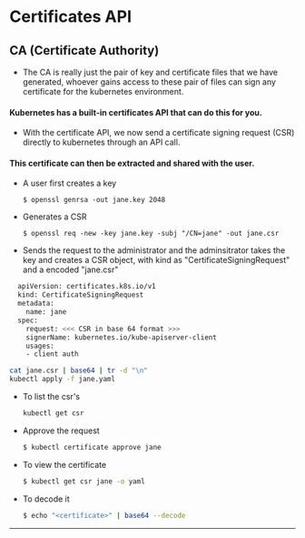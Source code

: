 # Certificates API

## CA (Certificate Authority)
- The CA is really just the pair of key and certificate files that we have generated, whoever gains access to these pair of files can sign any certificate for the kubernetes environment.

#### Kubernetes has a built-in certificates API that can do this for you. 
- With the certificate API, we now send a certificate signing request (CSR) directly to kubernetes through an API call.

#### This certificate can then be extracted and shared with the user.
- A user first creates a key
  ```
  $ openssl genrsa -out jane.key 2048
  ```
- Generates a CSR
  ```
  $ openssl req -new -key jane.key -subj "/CN=jane" -out jane.csr 
  ```
- Sends the request to the administrator and the adminsitrator takes the key and creates a CSR object, with kind as "CertificateSigningRequest" and a encoded "jane.csr"
  
```bash
  apiVersion: certificates.k8s.io/v1
  kind: CertificateSigningRequest
  metadata:
    name: jane
  spec:
    request: <<< CSR in base 64 format >>>
    signerName: kubernetes.io/kube-apiserver-client
    usages:
    - client auth
 ```
  
  ```bash
  cat jane.csr | base64 | tr -d "\n"
  kubectl apply -f jane.yaml
  ```
  
- To list the csr's
  ```bash
  kubectl get csr
  ```
- Approve the request
  ```bash
  $ kubectl certificate approve jane
  ```
- To view the certificate
  ```bash
  $ kubectl get csr jane -o yaml
  ```
- To decode it
  ```bash
  $ echo "<certificate>" | base64 --decode
  ```

---
